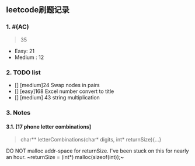 ## leetcode刷题记录

### 1. \#(AC)
> 35

- Easy: 21
- Medium    : 12

### 2. TODO list
- [] [medium]24 Swap nodes in pairs
- [] [easy]168 Excel number convert to title
- [] [medium] 43 string multiplication

### 3. Notes

#### 3.1. [17 phone letter combinations]

>char** letterCombinations(char* digits, int* returnSize){...}

DO NOT malloc addr-space for returnSize. I've been stuck on this for nearly an hour. ~returnSize = (int*) malloc(sizeof(int));~